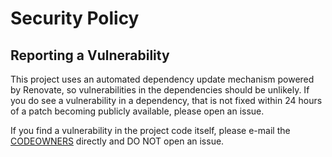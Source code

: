 <!--
SPDX-FileCopyrightText: 2023 DB Systel GmbH

SPDX-License-Identifier: Apache-2.0
-->

# Security Policy

## Reporting a Vulnerability

This project uses an automated dependency update mechanism powered by Renovate, so vulnerabilities in the dependencies should be unlikely. If you do see a vulnerability in a dependency, that is not fixed within 24 hours of a patch becoming publicly available, please open an issue.

If you find a vulnerability in the project code itself, please e-mail the [CODEOWNERS](https://github.com/dbsystel/datalake-graphql-wrapper/blob/main/CODEOWNERS) directly and DO NOT open an issue.
